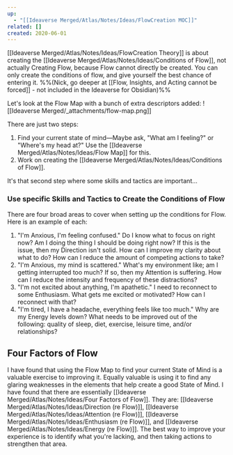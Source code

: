 ```yaml
---
up:
  - "[[Ideaverse Merged/Atlas/Notes/Ideas/FlowCreation MOC]]"
related: []
created: 2020-06-01
---
```


[[Ideaverse Merged/Atlas/Notes/Ideas/FlowCreation Theory]] is about creating the [[Ideaverse Merged/Atlas/Notes/Ideas/Conditions of Flow]], not actually Creating Flow, because Flow cannot directly be created. You can only create the conditions of flow, and give yourself the best chance of entering it. %%(Nick, go deeper at [[Flow, Insights, and Acting cannot be forced]] - not included in the Ideaverse for Obsidian)%%

Let's look at the Flow Map with a bunch of extra descriptors added:
![[Ideaverse Merged/_attachments/flow-map.png]]

There are just two steps:
1. Find your current state of mind—Maybe ask, "What am I feeling?" or "Where's my head at?" Use the [[Ideaverse Merged/Atlas/Notes/Ideas/Flow Map]] for this.
2. Work on creating the [[Ideaverse Merged/Atlas/Notes/Ideas/Conditions of Flow]].

It's that second step where some skills and tactics are important...

### Use specific Skills and Tactics to Create the Conditions of Flow
There are four broad areas to cover when setting up the conditions for Flow. Here is an example of each:

1. "I'm Anxious, I'm feeling confused." Do I know what to focus on right now? Am I doing the thing I should be doing right now? If this is the issue, then my Direction isn't solid. How can I improve my clarity about what to do? How can I reduce the amount of competing actions to take?
2. "I'm Anxious, my mind is scattered." What's my environment like; am I getting interrupted too much? If so, then my Attention is suffering. How can I reduce the intensity and frequency of these distractions?
3. "I'm not excited about anything, I'm apathetic." I need to reconnect to some Enthusiasm. What gets me excited or motivated? How can I reconnect with that?
4. "I'm tired, I have a headache, everything feels like too much." Why are my Energy levels down? What needs to be improved out of the following: quality of sleep, diet, exercise, leisure time, and/or relationships?

## Four Factors of Flow

I have found that using the Flow Map to find your current State of Mind is a valuable exercise to improving it. Equally valuable is using it to find any glaring weaknesses in the elements that help create a good State of Mind. I have found that there are essentially [[Ideaverse Merged/Atlas/Notes/Ideas/Four Factors of Flow]]. They are: [[Ideaverse Merged/Atlas/Notes/Ideas/Direction (re Flow)]], [[Ideaverse Merged/Atlas/Notes/Ideas/Attention (re Flow)]], [[Ideaverse Merged/Atlas/Notes/Ideas/Enthusiasm (re Flow)]], and [[Ideaverse Merged/Atlas/Notes/Ideas/Energy (re Flow)]]. The best way to improve your experience is to identify what you're lacking, and then taking actions to strengthen that area.